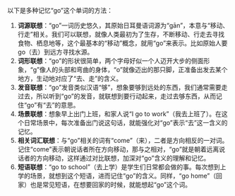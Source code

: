 以下是多种记忆“go”这个单词的方法：
1. **词源联想**：“go”一词历史悠久，其原始日耳曼语词源为“gān”，本意与“移动、行走”相关。我们可以联想，就像人类最初为了生存，不断移动、行走去寻找食物、栖息地等，这个最基本的“移动”概念，就用“go”来表示。比如原始人要 go（去）到远方寻找水源。 
2. **词形联想**：“go”的形状很简单，两个字母好似一个人迈开大步的侧面形象，“g”像人的头部和弯曲的身体，“o”就像迈出的那只脚，正准备出发去某个地方，生动地对应了“去、走”的含义。 
3. **发音联想**：“go”发音类似汉语“够”，想象要够到远处的东西，我们通常需要走过去，所以听到“go”的发音，就联想到要行动起来，走过去够东西，从而记住“go”有“去”的意思。 
4. **场景联想**：想象早上出门上班，和家人说“I go to work”（我去上班了）。在这个日常场景中，每次准备出门说这句话，就能强化对“go”表示“去”这一含义的记忆。 
5. **相关词汇联想**：与“go”相关的词有“come”（来），二者是方向相反的一对词。记住“come”表示朝说话者所在方向移动，那与之相对，“go”就是朝着远离说话者的方向移动，这样通过对比联想，加深对“go”含义的理解和记忆。 
6. **短语联想**：“go to school”（去上学）是学生们日常都会做的事。每次想到上学的场景，就想到这个短语，进而记住“go”的含义。同样，“go home”（回家）也是常见短语，在想要回家的时候，就能想起“go”这个词。 